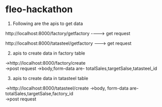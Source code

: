 # fleo-hackathon

1. Following are the apis  to get data

http://localhost:8000/factory/getfactory    ---->   get request

http://localhost:8000/tatasteel/getfactory   ---> get request

2. apis to create data in factory table

->http://localhost:8000/factory/create    
->post request
->body,form-data are- totalSales,targetSalse,tatasteel_id

3. apis to create data in tatasteel table

->http://localhost:8000/tatasteel/create
->body, form-data are- totalSales,targetSalse,factory_id           
->post request
